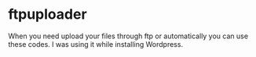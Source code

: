 # ftpuploader
When you need upload your files through ftp or automatically you can use these codes. I was using it while installing Wordpress. 
